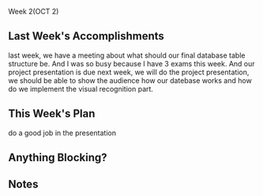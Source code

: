 Week 2(OCT 2)

## Last Week's Accomplishments

last week, we have a meeting about what should our final database table structure be. And I was so busy because I have 3 exams this week. And our project presentation is due next week, we will do the project presentation, we should be able to show the audience how our datebase works and how do we implement the visual recognition part.

## This Week's Plan

do a good job in the presentation

## Anything Blocking?



## Notes